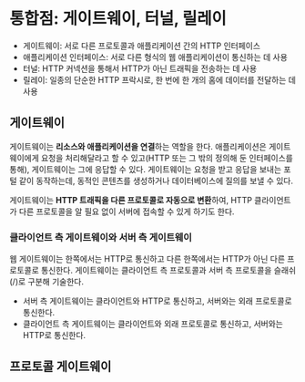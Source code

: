 # 통합점: 게이트웨이, 터널, 릴레이

* 게이트웨이: 서로 다른 프로토콜과 애플리케이션 간의 HTTP 인터페이스
* 애플리케이션 인터페이스: 서로 다른 형식의 웹 애플리케이션이 통신하는 데 사용
* 터널: HTTP 커넥션을 통해서 HTTP가 아닌 트래픽을 전송하는 데 사용
* 릴레이: 일종의 단순한 HTTP 프락시로, 한 번에 한 개의 홈에 데이터를 전달하는 데 사용

## 게이트웨이

게이트웨이는 **리소스와 애플리케이션을 연결**하는 역할을 한다. 애플리케이션은 게이트웨이에게 요청을 처리해달라고 할 수 있고(HTTP 또는 그 밖의 정의해 둔 인터페이스를 통해), 게이트웨이는 그에 응답할 수 있다. 게이트웨이는 요청을 받고 응답을 보내는 포털 같이 동작하는데, 동적인 콘텐츠를 생성하거나 데이터베이스에 질의를 보낼 수 있다.

게이트웨이는 **HTTP 트래픽을 다른 프로토콜로 자동으로 변환**하여, HTTP 클라이언트가 다른 프로토콜을 알 필요 없이 서버에 접속할 수 있게 하기도 한다.

### 클라이언트 측 게이트웨이와 서버 측 게이트웨이

웹 게이트웨이는 한쪽에서는 HTTP로 통신하고 다른 한쪽에서는 HTTP가 아닌 다른 프로토콜로 통신한다. 게이트웨이는 클라이언트 측 프로토콜과 서버 측 프로토콜을 슬래쉬(/)로 구분해 기술한다.

* 서버 측 게이트웨이는 클라이언트와 HTTP로 통신하고, 서버와는 외래 프로토콜로 통신한다.
* 클라이언트 측 게이트웨이는 클라이언트와 외래 프로토콜로 통신하고, 서버와는 HTTP로 통신한다.

## 프로토콜 게이트웨이

